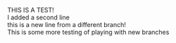 THIS IS A TEST!  
I added a second line  
this is a new line from a different branch!  
This is some more testing of playing with new branches
